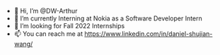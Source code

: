 - 👋 Hi, I’m @DW-Arthur
- 🌱 I’m currently Interning at Nokia as a Software Developer Intern
- 💞️ I’m looking for Fall 2022 Internships
- 📫 You can reach me at https://www.linkedin.com/in/daniel-shujian-wang/

<!---
DW-Arthur/DW-Arthur is a ✨ special ✨ repository because its `README.md` (this file) appears on your GitHub profile.
You can click the Preview link to take a look at your changes.
--->

